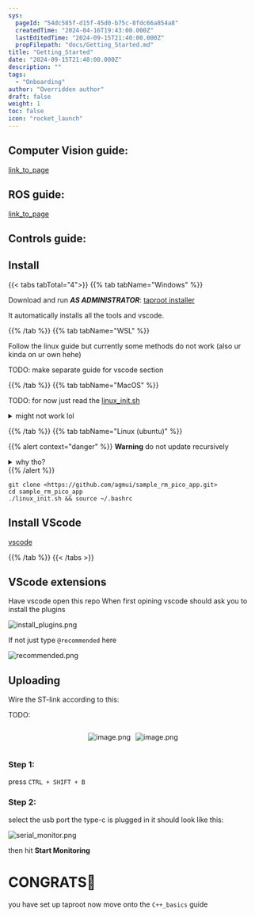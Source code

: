 ```yaml
---
sys:
  pageId: "54dc585f-d15f-45d0-b75c-8fdc66a854a8"
  createdTime: "2024-04-16T19:43:00.000Z"
  lastEditedTime: "2024-09-15T21:40:00.000Z"
  propFilepath: "docs/Getting_Started.md"
title: "Getting_Started"
date: "2024-09-15T21:40:00.000Z"
description: ""
tags:
  - "Onboarding"
author: "Overridden author"
draft: false
weight: 1
toc: false
icon: "rocket_launch"
---
```


## Computer Vision guide:

[link_to_page](86d45bc0-388b-4d26-8848-44f255f73d0e)

## ROS guide:

[link_to_page](3c76c1de-ec8f-46d6-8b0a-294005edc2d5)

## Controls guide:

## Install

{{< tabs tabTotal="4">}}
{{% tab tabName="Windows" %}}

Download and run _**AS ADMINISTRATOR**_: [taproot installer](https://github.com/Thornbots/TeachingFreshies/releases/tag/1.0)

It automatically installs all the tools and vscode.

{{% /tab %}}
{{% tab tabName="WSL" %}}

Follow the linux guide but currently some methods do not work (also ur kinda on ur own hehe)

TODO: make separate guide for vscode section

{{% /tab %}}
{{% tab tabName="MacOS" %}}

TODO: for now just read the [linux_init.sh](https://github.com/agmui/sample_rm_pico_app/blob/main/linux_init.sh)

<details>
<summary>might not work lol</summary>

`brew install libusb pkg-config`

Next install: [vscode](https://code.visualstudio.com/Download)

</details>

{{% /tab %}}
{{% tab tabName="Linux (ubuntu)" %}}

{{% alert context="danger" %}}
**Warning** do not update recursively
<details>
<summary>why tho?</summary>
There are some submodules that may go on for a while (like tinyusb) and I highly
recommend you don't need to get them.
If you want to see what submodules I update just look in `linux_init.sh`
</details>
{{% /alert %}}

```shell
git clone <https://github.com/agmui/sample_rm_pico_app.git>
cd sample_rm_pico_app
./linux_init.sh && source ~/.bashrc
```

## Install VScode

[vscode](https://code.visualstudio.com/Download)

{{% /tab %}}
{{< /tabs >}}

## VScode extensions

Have vscode open this repo
When first opining vscode should ask you to install the plugins

![install_plugins.png](https://prod-files-secure.s3.us-west-2.amazonaws.com/d518164a-d88e-44d1-a4ee-3adb3bd8bce0/89bd30f0-1825-4e77-867b-0a41ce370880/install_plugins.png?X-Amz-Algorithm=AWS4-HMAC-SHA256&X-Amz-Content-Sha256=UNSIGNED-PAYLOAD&X-Amz-Credential=ASIAZI2LB4665P5KR3LT%2F20250408%2Fus-west-2%2Fs3%2Faws4_request&X-Amz-Date=20250408T220745Z&X-Amz-Expires=3600&X-Amz-Security-Token=IQoJb3JpZ2luX2VjEAYaCXVzLXdlc3QtMiJHMEUCIQCXnAxptMGudM7K12bRTHxlc4gb9pLa3D%2BMW3Y%2F4DRPFgIgVEUjyDRuLgMC28c6LVLjZD9yga94vRB6FdNVG%2BXUhVQq%2FwMIfxAAGgw2Mzc0MjMxODM4MDUiDKcDx5bs7zm9Ej3NkCrcA4DZBFInwMqKA26YeknKWYP5nt4c1n917SSkTxsrP0KQZT9vFGAX7%2Bk5tRZcXLIygp3et04jERfsOHPEgsoxMcn9SFWeDJ4svpRUByNNboJhqkUdsatV8q%2BiodXC64ch1RojdaS23z55zEXSVLrDaw5xhamdGfcMVT4P9MHIDjTr9BmnsPXDCQTfS5HKD4EnTGAgcdOdfMh5P9Nw5QERfrq41PKu1XcJHujPz6wdjiHxVPQTbK7HZ2mgSuVES8gjlXV0cKFkMTvoOhHvDHRSBfmxafT6aTTJJRB4cEvOp%2FOA4B3KunuQ6yp%2FJhW%2BQPOJDH0g0h4T24oLza8yBa8eBKP%2F8UJqRimVrzptV9XWLDK3sPLDkwaLgsqypd5UEIzVeCqc30F9V%2FEVhLGMIaMqj3xoxUkGmXmyDZD9rvTTSilYRFd7nfJRTyMqpFXF0WJ0yHgPAYSACWKXTaNjhp2jldBf%2Bf%2BSBuXwK0zQStLqgqa97bzxT3BS3GIHeUIFpZ%2BTW%2FjuhE7VubwJl5l17R9610U7xo8KXefjtKrziNNfjfQ6ta1%2BygZngtgt5baME8c97G7%2F2ThKxspL%2Br4%2FXCkI3zJVXRPftJMvoTwq%2FuAncWbE%2F4hqn%2FBtjKAxSARlMMmq1r8GOqUBPfikM8Bpm%2BiG9ok3DiFAeEUfWrJOhKIEonvfA1nbz%2F6QZpdUX7Wcgv4FUCdkcADHtaZea9WfZg0Q706pPKnbqzEcFGl2GHcPT5vVQ92oH73sMXv9yX2i55kI5jRJKY%2F7Vs8eMumQ6IhOzl4YkBNJrChdvNbC7f71V%2F98kTdjdocQhydwXYk0OihjmJP9AeaMxDHIqCjMpz0nFDAq5XRHFUWWedve&X-Amz-Signature=0e6d20ec216669e76fc71e90de641f80bef469a74e753c535e81db9d24ac033e&X-Amz-SignedHeaders=host&x-id=GetObject)

If not just type `@recommended` here  

![recommended.png](https://prod-files-secure.s3.us-west-2.amazonaws.com/d518164a-d88e-44d1-a4ee-3adb3bd8bce0/61e661e9-5d85-4dfc-be0d-8d2097a5e793/recommended.png?X-Amz-Algorithm=AWS4-HMAC-SHA256&X-Amz-Content-Sha256=UNSIGNED-PAYLOAD&X-Amz-Credential=ASIAZI2LB4665P5KR3LT%2F20250408%2Fus-west-2%2Fs3%2Faws4_request&X-Amz-Date=20250408T220745Z&X-Amz-Expires=3600&X-Amz-Security-Token=IQoJb3JpZ2luX2VjEAYaCXVzLXdlc3QtMiJHMEUCIQCXnAxptMGudM7K12bRTHxlc4gb9pLa3D%2BMW3Y%2F4DRPFgIgVEUjyDRuLgMC28c6LVLjZD9yga94vRB6FdNVG%2BXUhVQq%2FwMIfxAAGgw2Mzc0MjMxODM4MDUiDKcDx5bs7zm9Ej3NkCrcA4DZBFInwMqKA26YeknKWYP5nt4c1n917SSkTxsrP0KQZT9vFGAX7%2Bk5tRZcXLIygp3et04jERfsOHPEgsoxMcn9SFWeDJ4svpRUByNNboJhqkUdsatV8q%2BiodXC64ch1RojdaS23z55zEXSVLrDaw5xhamdGfcMVT4P9MHIDjTr9BmnsPXDCQTfS5HKD4EnTGAgcdOdfMh5P9Nw5QERfrq41PKu1XcJHujPz6wdjiHxVPQTbK7HZ2mgSuVES8gjlXV0cKFkMTvoOhHvDHRSBfmxafT6aTTJJRB4cEvOp%2FOA4B3KunuQ6yp%2FJhW%2BQPOJDH0g0h4T24oLza8yBa8eBKP%2F8UJqRimVrzptV9XWLDK3sPLDkwaLgsqypd5UEIzVeCqc30F9V%2FEVhLGMIaMqj3xoxUkGmXmyDZD9rvTTSilYRFd7nfJRTyMqpFXF0WJ0yHgPAYSACWKXTaNjhp2jldBf%2Bf%2BSBuXwK0zQStLqgqa97bzxT3BS3GIHeUIFpZ%2BTW%2FjuhE7VubwJl5l17R9610U7xo8KXefjtKrziNNfjfQ6ta1%2BygZngtgt5baME8c97G7%2F2ThKxspL%2Br4%2FXCkI3zJVXRPftJMvoTwq%2FuAncWbE%2F4hqn%2FBtjKAxSARlMMmq1r8GOqUBPfikM8Bpm%2BiG9ok3DiFAeEUfWrJOhKIEonvfA1nbz%2F6QZpdUX7Wcgv4FUCdkcADHtaZea9WfZg0Q706pPKnbqzEcFGl2GHcPT5vVQ92oH73sMXv9yX2i55kI5jRJKY%2F7Vs8eMumQ6IhOzl4YkBNJrChdvNbC7f71V%2F98kTdjdocQhydwXYk0OihjmJP9AeaMxDHIqCjMpz0nFDAq5XRHFUWWedve&X-Amz-Signature=c4e6c5e3eca5eb26292a3935c3b136e120ce5116a0ca6452e424501f884f4bee&X-Amz-SignedHeaders=host&x-id=GetObject)

## Uploading

Wire the ST-link according to this:

TODO:

<div style="display: flex;flex-direction: row; column-gap:10px; max-width: 630px;justify-content: center;">
<div>

![image.png](https://prod-files-secure.s3.us-west-2.amazonaws.com/d518164a-d88e-44d1-a4ee-3adb3bd8bce0/210ecb78-1116-4d7b-b9b7-2292f66fa2c2/image.png?X-Amz-Algorithm=AWS4-HMAC-SHA256&X-Amz-Content-Sha256=UNSIGNED-PAYLOAD&X-Amz-Credential=ASIAZI2LB4666MZOODXN%2F20250408%2Fus-west-2%2Fs3%2Faws4_request&X-Amz-Date=20250408T220750Z&X-Amz-Expires=3600&X-Amz-Security-Token=IQoJb3JpZ2luX2VjEAYaCXVzLXdlc3QtMiJIMEYCIQClt2lIRcF3n2RMs2QpWv2EuZ%2BjyTGG12Wncvuh%2F7kIrQIhANWRtec5E1W5VPxsVtgnkkciPPl0DYRkhvmMjTPpUCY2Kv8DCH4QABoMNjM3NDIzMTgzODA1IgxuOOGGOhlfb%2FUnXJoq3AOw9j1wFhuEhFDYJGS0kgAlK5Ef0OmOVbN7DqLEAhSO%2BlBLBRf%2FQUc%2FR0p6QGxYduspo0HHEBupODp3ysNQjTb%2B8Jbu69vjpzfKKyMlQEWPUi%2B4HdICApF0YpkXHedAI5bZ7E7WaYI6ydqa34jRxK7T7x19lOQ96oxb27jm4urOGZmEa0HdMdNA8iQMJk%2F18HcS402ynmXjLSib86ed4fPTUeSNkHJgU0ZKOOY60UhPkttVyGaePy3pFbZpOgwatDieCQTU%2B6c6OEcmmZdtGjHTAzv236C2fNbsnp21j0oxHOdEZ2haBYWdRpwGpC79fXsNE6x9UqJue4QVslLnA2lSkQt4t7mrwn%2BwgYKYLfVD%2BPxo5U2u%2FQlPhTuF%2B3lNc3GlRNF9Uo5SyKUpaL%2BkdZyaepIwFIbbWxQCxCJyLePMiNF7vfksyply%2BNLY3TZkWc2R02PEGlPulg98a2FBwl3ACY1eOHkHCkWx640UprBfsyMpRt291%2Fmf5G1UV8QJItLf9uN9dhRDQ4HDauapu4pM1gKQD0bbC93R8xNYRA57%2BGj0J9nfTkkwEK3z1hiYCznHqjpcZH1SoSCE%2FEYDVcrN46nueXQRVfhq62k5Im%2Bo34DWz5rhX97%2BDYTcsDCCqta%2FBjqkATOpaz2mugtdYwc3WnV3g5YgJyzodpQ3MCE6py4UE5nx6WL%2BqaveAPSG0%2FjESqUSR3F97QwYRLihafEfXsdmJlZ%2FIeo2qEvTiSem4UwCr2BDh6cnUk%2B0%2F9%2BEdlnVfds%2BIyhBLT0%2FuEn2QFdlRVOIl3EUnYGN10%2FOB2QuFg%2Bh%2BgNxJMl6yrXvWvyQpiMDEj12bheywGWIC1m7WR2jkVu2G8rHwDHw&X-Amz-Signature=a18f7ae7fb4b374aa641e60bae29017175fd20a0ee39402fc16bc59fe8bf8963&X-Amz-SignedHeaders=host&x-id=GetObject)

</div>
<div>

![image.png](https://prod-files-secure.s3.us-west-2.amazonaws.com/d518164a-d88e-44d1-a4ee-3adb3bd8bce0/33a0fd0f-8ca6-4a86-8e09-26e95ded1fff/image.png?X-Amz-Algorithm=AWS4-HMAC-SHA256&X-Amz-Content-Sha256=UNSIGNED-PAYLOAD&X-Amz-Credential=ASIAZI2LB466RCGBTXFC%2F20250408%2Fus-west-2%2Fs3%2Faws4_request&X-Amz-Date=20250408T220750Z&X-Amz-Expires=3600&X-Amz-Security-Token=IQoJb3JpZ2luX2VjEAYaCXVzLXdlc3QtMiJIMEYCIQC98KpdfE7dmfrqRGMvLdtNVBqDuPlnU1WgjvJhEKdkaQIhANWtx51S5MCBwsLNhm0M5lJxZmqEnQv9k5Rlr3f4WFq0Kv8DCH8QABoMNjM3NDIzMTgzODA1IgxADL0SHhbko7mi%2FTcq3AP6A8h%2BfIWhCRlKhO2vPcZUz8VMon1iOlnitUUXhwmltUSJRynvHgrbp%2FQ9AKw7O1atWsi8eX7mv30qiwzLQR3fLjb6ruyGvusLenI335cUM57XOgToPfOMLZ3V0QxRnxk93eYczzDNFzIWrMHI0%2FSi%2F0L1Uo%2BW2hQyv4G2nP9ywZjIZeuK3YadFcv%2F7OjZxtBiitud93YdzbE7rV6YhXlDdcq4xZk5ZWQ%2Fp1JyO1r9NC7cLJmcRKIrruOKLpwywLiVO5FIa7KLwBR%2B28BBhiNWA%2FyFhNnBA%2BiUyAJ%2BKVHHkWMQOVaTVuwxQuTVBelC9P6BCd5Hu9Pp%2BoPr2ab7yksv6jyX%2BmRPu9cFjiy0o%2BGMkCgckloVwtFWdfGdu3%2FxSbC%2FB7NJbqaQj3eYQaK7phdl1bProw%2Bl9L7bzxer0ElPqM1vUONbt6D2m9aJRQ8d4HGnIljF65kypkVKZoFu6YrgA%2BgtcHEQHZO80yK3wlp49MKrzojYzJO44vc1%2Fh6VE8alIBPDCsFle1TnzXFt1bBEX3oc8c4FC46k0tLiJH1nyZRexxTgU1qAIOYiCSbuT9M%2BxWzSxt4L3FLcWgOQw%2FuCv8yz28GoeZjitWtyGBYPi71cRsk5CLeNe1WHkzDRqta%2FBjqkAT3Wy6WtVk%2F1Qp5bpTFawaGE%2B2edln6PYt1ypUEi%2BbWWcrxdq0MDsxiMBHnBlnqEXvLXR4J4kY6936RRKjEbJdjNbgZ4E%2BBrDJEadi8mJzYrF99kMy61KLBmZYmg78kaiqJBZbwj%2B9PRNwugC66MEBCHzPdKYs97QXiBtLzO7I%2BB8%2B6BJw1FMRMp%2BpWp1pc5BBu2AOXpVR%2FcAMiGrGDANbeaoTIG&X-Amz-Signature=9b1b39879948f382d2be8a8a7ac8bfbbcbfc9d604f195bd18b738b60f641824c&X-Amz-SignedHeaders=host&x-id=GetObject)

</div>
</div>

### Step 1:

press `CTRL + SHIFT + B`

### Step 2:

select the usb port the type-c is plugged in it should look like this:

![serial_monitor.png](https://prod-files-secure.s3.us-west-2.amazonaws.com/d518164a-d88e-44d1-a4ee-3adb3bd8bce0/f03f4774-05d4-4393-b6a0-d5efb6d315ab/serial_monitor.png?X-Amz-Algorithm=AWS4-HMAC-SHA256&X-Amz-Content-Sha256=UNSIGNED-PAYLOAD&X-Amz-Credential=ASIAZI2LB4665P5KR3LT%2F20250408%2Fus-west-2%2Fs3%2Faws4_request&X-Amz-Date=20250408T220745Z&X-Amz-Expires=3600&X-Amz-Security-Token=IQoJb3JpZ2luX2VjEAYaCXVzLXdlc3QtMiJHMEUCIQCXnAxptMGudM7K12bRTHxlc4gb9pLa3D%2BMW3Y%2F4DRPFgIgVEUjyDRuLgMC28c6LVLjZD9yga94vRB6FdNVG%2BXUhVQq%2FwMIfxAAGgw2Mzc0MjMxODM4MDUiDKcDx5bs7zm9Ej3NkCrcA4DZBFInwMqKA26YeknKWYP5nt4c1n917SSkTxsrP0KQZT9vFGAX7%2Bk5tRZcXLIygp3et04jERfsOHPEgsoxMcn9SFWeDJ4svpRUByNNboJhqkUdsatV8q%2BiodXC64ch1RojdaS23z55zEXSVLrDaw5xhamdGfcMVT4P9MHIDjTr9BmnsPXDCQTfS5HKD4EnTGAgcdOdfMh5P9Nw5QERfrq41PKu1XcJHujPz6wdjiHxVPQTbK7HZ2mgSuVES8gjlXV0cKFkMTvoOhHvDHRSBfmxafT6aTTJJRB4cEvOp%2FOA4B3KunuQ6yp%2FJhW%2BQPOJDH0g0h4T24oLza8yBa8eBKP%2F8UJqRimVrzptV9XWLDK3sPLDkwaLgsqypd5UEIzVeCqc30F9V%2FEVhLGMIaMqj3xoxUkGmXmyDZD9rvTTSilYRFd7nfJRTyMqpFXF0WJ0yHgPAYSACWKXTaNjhp2jldBf%2Bf%2BSBuXwK0zQStLqgqa97bzxT3BS3GIHeUIFpZ%2BTW%2FjuhE7VubwJl5l17R9610U7xo8KXefjtKrziNNfjfQ6ta1%2BygZngtgt5baME8c97G7%2F2ThKxspL%2Br4%2FXCkI3zJVXRPftJMvoTwq%2FuAncWbE%2F4hqn%2FBtjKAxSARlMMmq1r8GOqUBPfikM8Bpm%2BiG9ok3DiFAeEUfWrJOhKIEonvfA1nbz%2F6QZpdUX7Wcgv4FUCdkcADHtaZea9WfZg0Q706pPKnbqzEcFGl2GHcPT5vVQ92oH73sMXv9yX2i55kI5jRJKY%2F7Vs8eMumQ6IhOzl4YkBNJrChdvNbC7f71V%2F98kTdjdocQhydwXYk0OihjmJP9AeaMxDHIqCjMpz0nFDAq5XRHFUWWedve&X-Amz-Signature=882c7d374b72fd4bd7e43cf1cb15253d4b711d9a82f894811799029ad136080b&X-Amz-SignedHeaders=host&x-id=GetObject)

then hit **Start Monitoring**

# CONGRATS🎉

you have set up taproot now move onto the `C++_basics` guide
